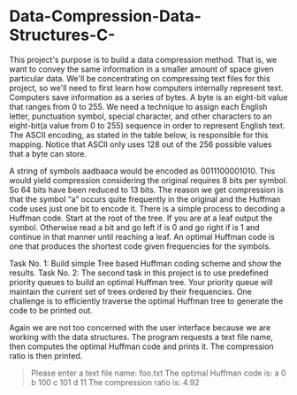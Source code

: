 # Data-Compression-Data-Structures-C-

This project's purpose is to build a data compression method. That is, we want to convey the same
information in a smaller amount of space given particular data. We'll be concentrating on
compressing text files for this project, so we'll need to first learn how computers internally
represent text.
Computers save information as a series of bytes. A byte is an eight-bit value that ranges from 0 to
255. We need a technique to assign each English letter, punctuation symbol, special character,
and other characters to an eight-bit(a value from 0 to 255) sequence in order to represent English
text. The ASCII encoding, as stated in the table below, is responsible for this mapping. Notice
that ASCII only uses 128 out of the 256 possible values that a byte can store.

A string of symbols aadbaaca would be encoded as 0011100001010. This would yield
compression considering the original requires 8 bits per symbol. So 64 bits have been reduced to
13 bits. The reason we get compression is that the symbol “a” occurs quite frequently in the
original and the Huffman code uses just one bit to encode it. There is a simple process to
decoding a Huffman code. Start at the root of the tree. If you are at a leaf output the symbol.
Otherwise read a bit and go left if is 0 and go right if is 1 and continue in that manner until
reaching a leaf. An optimal Huffman code is one that produces the shortest code given
frequencies for the symbols.

Task No. 1:
Build simple Tree based Huffman coding scheme and show the results.
Task No. 2:
The second task in this project is to use predefined priority queues to build an optimal Huffman
tree. Your priority queue will maintain the current set of trees ordered by their frequencies. One
challenge is to efficiently traverse the optimal Huffman tree to generate the code to be printed
out.

Again we are not too concerned with the user interface because we are working with the data
structures. The program requests a text file name, then computes the optimal Huffman code and
prints it. The compression ratio is then printed.
> Please enter a text file name:
foo.txt
> The optimal Huffman code is:
> a 0
> b 100
> c 101
> d 11
> The compression ratio is:
> 4.92
